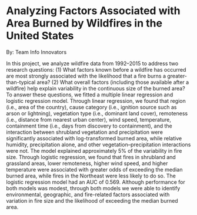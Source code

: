 # Analyzing Factors Associated with Area Burned by Wildfires in the United States
By: Team Info Innovators

In this project, we analyze wildfire data from 1992–2015 to address two research questions: (1) What factors known before a wildfire has occurred are most strongly associated with the likelihood that a fire burns a greater-than-typical area? (2) What overall factors (including those available after a wildfire) help explain variability in the continuous size of the burned area? To answer these questions, we fitted a multiple linear regression and logistic regression model. Through linear regression, we found that region (i.e., area of the country), cause category (i.e., ignition source such as arson or lightning), vegetation type (i.e., dominant land cover), remoteness (i.e., distance from nearest urban center), wind speed, temperature, containment time (i.e., days from discovery to containment), and the interaction between shrubland vegetation and precipitation were significantly associated with log-transformed burned area, while relative humidity, precipitation alone, and other vegetation–precipitation interactions were not. The model explained approximately 5% of the variability in fire size. Through logistic regression, we found that fires in shrubland and grassland areas, lower remoteness, higher wind speed, and higher temperature were associated with greater odds of exceeding the median burned area, while fires in the Northeast were less likely to do so. The logistic regression model had an AUC of 0.569. Although performance for both models was modest, through both models we were able to identify environmental, geographic, and fire-related factors associated with variation in fire size and the likelihood of exceeding the median burned area.






